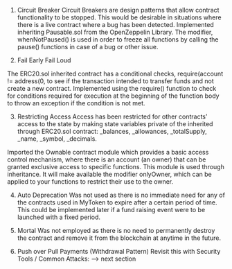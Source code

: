 1. Circuit Breaker
Circuit Breakers are design patterns that allow contract functionality to be stopped. This would be desirable in situations where there is a live contract where a bug has been detected. Implemented inheriting Pausable.sol from the OpenZeppelin Library. The modifier, whenNotPaused() is used in order to freeze all functions by calling the pause() functions in case of a bug or other issue. 

2. Fail Early Fail Loud

The ERC20.sol inherited contract has a conditional checks, require(account != address(0, to see if the transaction intended to transfer funds and not create a new contract. Implemented using the require() function to check for conditions required for execution at the beginning of the function body to throw an exception if the condition is not met.

3. Restricting Access
Access has been restricted for other contracts’ access to the state by making state variables private of the inherited through ERC20.sol contract: _balances, _allowances, _totalSupply, _name, _symbol, _decimals.

Imported the Ownable contract module which provides a basic access control mechanism, where there is an account (an owner) that can be granted exclusive access to specific functions. This module is used through inheritance. It will make available the modifier onlyOwner, which can be applied to your functions to restrict their use to the owner.

4. Auto Deprecation
Was not used as there is no immediate need for any of the contracts used in MyToken to expire after a certain period of time. This could be implemented later if a fund raising event were to be launched with a fixed period.

5. Mortal
Was not employed as there is no need to permanently destroy the contract and remove it from the blockchain at anytime in the future.

6. Push over Pull Payments (Withdrawal Pattern)
Revisit this with Security Tools / Common Attacks: --> next section
